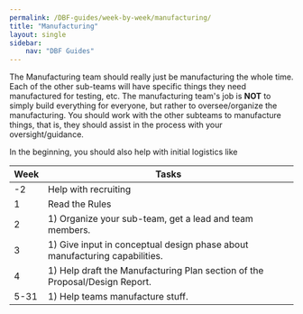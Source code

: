 ```yaml
---
permalink: /DBF-guides/week-by-week/manufacturing/
title: "Manufacturing"
layout: single
sidebar:
    nav: "DBF Guides"
---
```


The Manufacturing team should really just be manufacturing the whole time.  Each of the other sub-teams will have specific things they need manufactured for testing, etc.  The manufacturing team's job is **NOT** to simply build everything for everyone, but rather to oversee/organize the manufacturing.  You should work with the other subteams to manufacture things, that is, they should assist in the process with your oversight/guidance.

In the beginning, you should also help with initial  logistics like

| Week | Tasks |
|------|-------|
|-2 | Help with recruiting|
|1| Read the Rules|
|2| 1) Organize your sub-team, get a lead and team members. |
|3| 1) Give input in conceptual design phase about manufacturing capabilities. |
|4| 1) Help draft the Manufacturing Plan section of the Proposal/Design Report. |
|5-31| 1) Help teams manufacture stuff. |